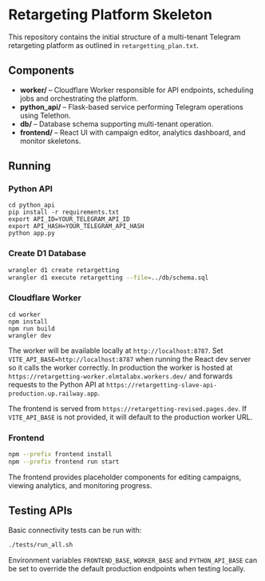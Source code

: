 # Retargeting Platform Skeleton

This repository contains the initial structure of a multi-tenant Telegram retargeting platform as outlined in `retargetting_plan.txt`.

## Components

- **worker/** – Cloudflare Worker responsible for API endpoints, scheduling jobs and orchestrating the platform.
- **python_api/** – Flask-based service performing Telegram operations using Telethon.
- **db/** – Database schema supporting multi-tenant operation.
- **frontend/** – React UI with campaign editor, analytics dashboard, and monitor skeletons.

## Running

### Python API
```
cd python_api
pip install -r requirements.txt
export API_ID=YOUR_TELEGRAM_API_ID
export API_HASH=YOUR_TELEGRAM_API_HASH
python app.py
```

### Create D1 Database
```bash
wrangler d1 create retargetting
wrangler d1 execute retargetting --file=../db/schema.sql
```

### Cloudflare Worker
```
cd worker
npm install
npm run build
wrangler dev
```

The worker will be available locally at `http://localhost:8787`. Set
`VITE_API_BASE=http://localhost:8787` when running the React dev server so it
calls the worker correctly. In production the worker is hosted at
`https://retargetting-worker.elmtalabx.workers.dev/` and forwards requests to the
Python API at
`https://retargetting-slave-api-production.up.railway.app`.

The frontend is served from `https://retargetting-revised.pages.dev`. If
`VITE_API_BASE` is not provided, it will default to the production worker URL.

### Frontend
```bash
npm --prefix frontend install
npm --prefix frontend run start
```

The frontend provides placeholder components for editing campaigns, viewing analytics, and monitoring progress.

## Testing APIs

Basic connectivity tests can be run with:

```bash
./tests/run_all.sh
```

Environment variables `FRONTEND_BASE`, `WORKER_BASE` and `PYTHON_API_BASE` can
be set to override the default production endpoints when testing locally.
